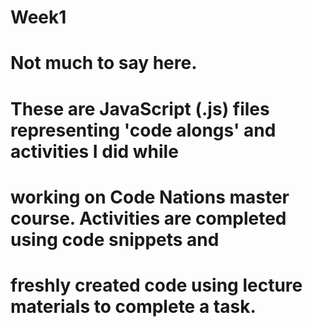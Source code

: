 # Week1
# Not much to say here.
# These are JavaScript (.js) files representing 'code alongs' and activities I did while
# working on Code Nations master course. Activities are completed using code snippets and
# freshly created code using lecture materials to complete a task.
